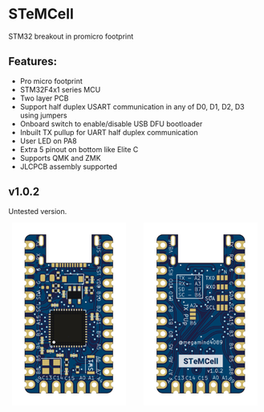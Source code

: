 # STeMCell
 STM32 breakout in promicro footprint


## Features:

* Pro micro footprint
* STM32F4x1 series MCU
* Two layer PCB
* Support half duplex USART communication in any of D0, D1, D2, D3 using jumpers
* Onboard switch to enable/disable USB DFU bootloader
* Inbuilt TX pullup for UART half duplex communication
* User LED on PA8
* Extra 5 pinout on bottom like Elite C
* Supports QMK and ZMK
* JLCPCB assembly supported


## v1.0.2
Untested version.

<p align="center">
  <img alt="front" src="images/front.png" width="45%">
&nbsp; &nbsp; &nbsp; &nbsp;
  <img alt="back" src="images/back.png" width="45%">
</p>

